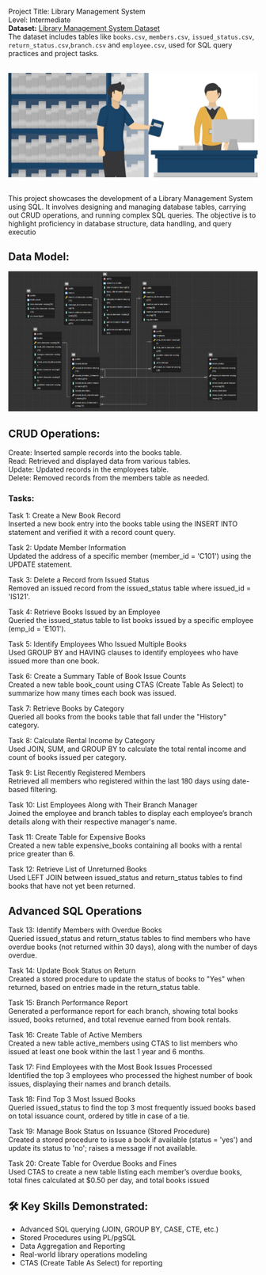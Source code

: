 
Project Title: Library Management System <br/>
Level: Intermediate <br/>
**Dataset:** [Library Management System Dataset](./data/)  
The dataset includes tables like `books.csv`, `members.csv`, `issued_status.csv`, `return_status.csv`,`branch.csv` and `employee.csv`, used for SQL query practices and project tasks.
<br/>
<br/>

![Page](https://github.com/Shriyaak/DataAnalysisProjects/blob/245db3a9d1859554716210ac68cff77e52bda50a/LibraryManagementSystem/Screenshot%202025-04-19%20224918.png)

<br/>
This project showcases the development of a Library Management System using SQL. It involves designing and managing database tables, carrying out CRUD operations, and running complex SQL queries. The objective is to highlight proficiency in database structure, data handling, and query executio

## Data Model: 
![Model](https://github.com/Shriyaak/DataAnalysisProjects/blob/afb12b60171d12fda138648c7b6511dfdda20d8a/LibraryManagementSystem/Data%20Model.png)
## CRUD Operations:  
Create: Inserted sample records into the books table. <br/>
Read: Retrieved and displayed data from various tables. <br/>
Update: Updated records in the employees table. <br/>
Delete: Removed records from the members table as needed. <br/> 

### Tasks: 

Task 1: Create a New Book Record <br/> 
Inserted a new book entry into the books table using the INSERT INTO statement and verified it with a record count query. <br/> 

Task 2: Update Member Information <br/> 
Updated the address of a specific member (member_id = 'C101') using the UPDATE statement. <br/> 

Task 3: Delete a Record from Issued Status <br/> 
Removed an issued record from the issued_status table where issued_id = 'IS121'. <br/> 

Task 4: Retrieve Books Issued by an Employee <br/> 
Queried the issued_status table to list books issued by a specific employee (emp_id = 'E101'). <br/> 

Task 5: Identify Employees Who Issued Multiple Books <br/> 
Used GROUP BY and HAVING clauses to identify employees who have issued more than one book. <br/> 

Task 6: Create a Summary Table of Book Issue Counts <br/> 
Created a new table book_count using CTAS (Create Table As Select) to summarize how many times each book was issued. <br/> 

Task 7: Retrieve Books by Category <br/> 
Queried all books from the books table that fall under the "History" category. <br/> 

Task 8: Calculate Rental Income by Category <br/> 
Used JOIN, SUM, and GROUP BY to calculate the total rental income and count of books issued per category. <br/> 

Task 9: List Recently Registered Members <br/> 
Retrieved all members who registered within the last 180 days using date-based filtering. <br/> 

Task 10: List Employees Along with Their Branch Manager <br/> 
Joined the employee and branch tables to display each employee’s branch details along with their respective manager's name. <br/> 

Task 11: Create Table for Expensive Books <br/> 
Created a new table expensive_books containing all books with a rental price greater than 6. <br/> 

Task 12: Retrieve List of Unreturned Books <br/> 
Used LEFT JOIN between issued_status and return_status tables to find books that have not yet been returned. <br/>  

## Advanced SQL Operations
Task 13: Identify Members with Overdue Books <br/>
Queried issued_status and return_status tables to find members who have overdue books (not returned within 30 days), along with the number of days overdue. <br/>

Task 14: Update Book Status on Return <br/>
Created a stored procedure to update the status of books to "Yes" when returned, based on entries made in the return_status table. <br/>

Task 15: Branch Performance Report <br/>
Generated a performance report for each branch, showing total books issued, books returned, and total revenue earned from book rentals. <br/>

Task 16: Create Table of Active Members <br/>
Created a new table active_members using CTAS to list members who issued at least one book within the last 1 year and 6 months. <br/>

Task 17: Find Employees with the Most Book Issues Processed <br/>
Identified the top 3 employees who processed the highest number of book issues, displaying their names and branch details. <br/>

Task 18: Find Top 3 Most Issued Books <br/>
Queried issued_status to find the top 3 most frequently issued books based on total issuance count, ordered by title in case of a tie. <br/>

Task 19: Manage Book Status on Issuance (Stored Procedure) <br/> 
Created a stored procedure to issue a book if available (status = 'yes') and update its status to 'no'; raises a message if not available. <br/>

Task 20: Create Table for Overdue Books and Fines <br/>
Used CTAS to create a new table listing each member’s overdue books, total fines calculated at $0.50 per day, and total books issued <br/>

## 🛠 Key Skills Demonstrated: 

- Advanced SQL querying (JOIN, GROUP BY, CASE, CTE, etc.) <br/>
- Stored Procedures using PL/pgSQL <br/>
- Data Aggregation and Reporting <br/>
- Real-world library operations modeling <br/>
- CTAS (Create Table As Select) for reporting <br/>
